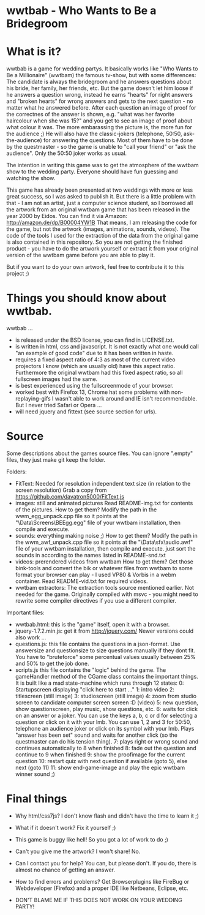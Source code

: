 wwtbab - Who Wants to Be a Bridegroom
=====================================

What is it?
===========
wwtbab is a game for wedding partys. It basically works like "Who Wants to Be a Millionaire" (wwtbam) the famous tv-show, but with some differences:
The candidate is always the bridegroom and he answers questions about his bride, her family, her friends, etc.
But the game doesn't let him loose if he answers a question wrong, instead he earns "hearts" for right answers and "broken hearts" for wrong answers and gets to the next question - no matter what he answered before. After each question an image of proof for the correctnes of the answer is shown, e.g. "what was her favorite haircolour when she was 15?" and you get to see an image of proof about what colour it was. The more embarassing the picture is, the more fun for the audience ;)
He will also have the classic-jokers (telephone, 50:50, ask-the-audience) for answering the questions. Most of them have to be done by the questmaster - so the game is unable to "call your friend" or "ask the audience". Only the 50:50 joker works as usual.

The intention in writing this game was to get the atmosphere of the wwtbam show to the wedding party. Everyone should have fun guessing and watching the show.

This game has already been presented at two weddings with more or less great success, so I was asked to publish it. 
But there is a little problem with that - I am not an artist, just a computer science student, so I borrowed all the artwork from an original wwtbam game that has been released in the year 2000 by Eidos. You can find it via Amazon:
http://amazon.de/dp/B00004YW1B
That means, I am releasing the code for the game, but not the artwork (images, animations, sounds, videos). The code of the tools I used for the extraction of the data from the original game is also contained in this repository. So you are not getting the finished product - you have to do the artwork yourself or extract it from your original version of the wwtbam game before you are able to play it.

But if you want to do your own artwork, feel free to contribute it to this project ;)

Things you should know about wwtbab.
====================================
wwtbab ...
- is released under the BSD license, you can find in LICENSE.txt.
- is written in html, css and javascript. It is not exactly what one would call "an example of good code" due to it has been written in haste.
- requires a fixed aspect ratio of 4:3 as most of the current video projectors I know (which are usually old) have this aspect ratio. Furthermore the original wwtbam had this fixed aspect ratio, so all fullscreen images had the same.
- is best experienced using the fullscreenmode of your browser.
- worked best with Firefox 13, Chrome hat some problems with non-replaying-gifs I wasn't able to work around and IE isn't recommendable. But I never tried Safari or Opera ...
- will need jquery and fittext (see source section for urls).


Source
======
Some descriptions about the games source files.
You can ignore ".empty" files, they just make git keep the folder.

Folders:
- FitText:
  Needed for resolution independent text size (in relation to the screen resolution)
  Grab a copy from https://github.com/davatron5000/FitText.js
- images:
  still and animated pictures
  Read README-img.txt for contents of the pictures.
  How to get them?
    Modify the path in the wwm_egg_unpack.cpp file so it points at the "\Data\Screens\BEEgg.egg" file of your wwtbam installation, then compile	and execute.
- sounds:
  everything making noise ;)
  How to get them?
    Modify the path in the wwm_awf_unpack.cpp file so it points at the "\Data\sfx\audio.awf" file of your wwtbam installation, then compile and	execute.
  just sort the sounds in according to the names listed in README-snd.txt
- videos:
  prerendered videos from wwtbam
  How to get them?
    Get those bink-tools and convert the bik or whatever files from wwtbam to some format your browser can play - I used VP80 & Vorbis in a webm container.
  Read README-vid.txt for required videos.
- wwtbam extractors:
  The extraction tools source mentioned earlier. Not needed for the game.
  Originally compiled with msvc - you might need to rewrite some compiler directives if you use a different compiler.
  
Important files:
- wwtbab.html:
  this is the "game" itself, open it with a browser.
- jquery-1.7.2.min.js:
  get it from http://jquery.com/
  Newer versions could also work ...
- questions.js:
  this file contains the questions in a json-format.
  Use answersize and questionsize to size questions manually if they dont fit.
  You have to "bruteforce" some percentual values usually between 25% and 50% to get the job done.
- scripts.js
  this file contains the "logic" behind the game.
  The gameHandler method of the CGame class contains the important things.
  It is built like a mad state-machine which runs through 12 states:
    0: Startupscreen displaying "click here to start ..."
	1: intro video
	2: titlescreen (still image)
	3: studioscreen (still image)
	4: zoom from studio screen to candidate computer screen screen :D (video)
	5: new question, show questionscreen, play music, show questions, etc.
	6: waits for click on an answer or a joker. You can use the keys a, b, c or d for selecting a question or click on it with your lmb. You can use 1, 2 and 3 for 50:50, telephone an audience joker or click on its symbol with your lmb. Plays "answer has been set" sound and waits for another click (so the questmaster can do his tension thing).
	7: plays right or wrong sound and continues automatically to 8 when finished
	8: fade out the question and continue to 9 when finished
	9: show the proofimage for the current question
	10: restart quiz with next question if available (goto 5), else next (goto 11)
	11: show end-game-image and play the epic wwtbam winner sound ;)


Final things
============
- Why html/css7js?
  I don't know flash and didn't have the time to learn it ;)
- What if it doesn't work?
  Fix it yourself ;)
- This game is buggy like hell!
  So you got a lot of work to do ;)
- Can't you give me the artwork? I won't share!
  No.
- Can I contact you for help?
  You can, but please don't. If you do, there is almost no chance of getting an answer.
- How to find errors and problems?
  Get Browserplugins like FireBug or Webdeveloper (Firefox) and a proper IDE like Netbeans, Eclipse, etc.
  
- DON'T BLAME ME IF THIS DOES NOT WORK ON YOUR WEDDING PARTY!